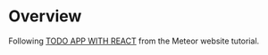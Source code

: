 # Overview #

Following [TODO APP WITH REACT](https://www.meteor.com/tutorials/react/creating-an-app) from the Meteor website tutorial.
